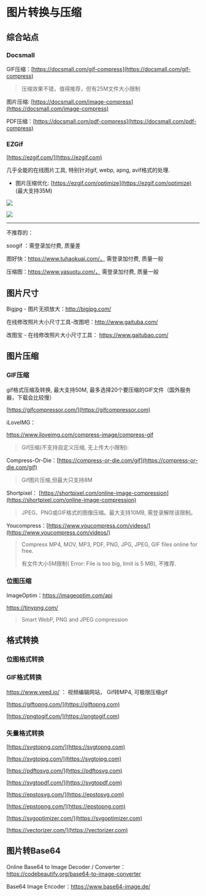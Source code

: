 # 图片转换与压缩

## 综合站点

### Docsmall

GIF压缩：[https://docsmall.com/gif-compress](https://docsmall.com/gif-compress)

> 压缩效果不错，值得推荐，但有25M文件大小限制

图片压缩: [https://docsmall.com/image-compress](https://docsmall.com/image-compress)

PDF压缩：[https://docsmall.com/pdf-compress](https://docsmall.com/pdf-compress)

### EZGif

[https://ezgif.com/](https://ezgif.com)

几乎全能的在线图片工具, 特别针对gif, webp, apng, avif格式的处理.

* 图片压缩优化: [https://ezgif.com/optimize](https://ezgif.com/optimize) (最大支持35M)

![](https://i.loli.net/2021/09/04/k7WftxwnEPs2gZu.png)

![](https://i.loli.net/2021/09/04/tbZzAUw81BQChoW.png)

----

不推荐的：

soogif ：需登录加付费, 质量差

图好快：https://www.tuhaokuai.com/， 需登录加付费, 质量一般

压缩图：https://www.yasuotu.com/， 需登录加付费, 质量一般

## 图片尺寸

Bigjpg - 图片无损放大：http://bigjpg.com/

在线修改照片大小尺寸工具-改图吧：http://www.gaituba.com/

改图宝 - 在线修改照片大小尺寸工具： https://www.gaitubao.com/

## 图片压缩

### GIF压缩

gif格式压缩及转换, 最大支持50M, 最多选择20个要压缩的GIF文件（国外服务器，下载会比较慢）

[https://gifcompressor.com/](https://gifcompressor.com)

iLoveIMG： 

https://www.iloveimg.com/compress-image/compress-gif

> Gif压缩(不支持自定义压缩, 无上传大小限制):

Compress-Or-Die：[https://compress-or-die.com/gif](https://compress-or-die.com/gif) 

> Gif图片压缩,但最大只支持8M

Shortpixel： [https://shortpixel.com/online-image-compression](https://shortpixel.com/online-image-compression) 

> JPEG、PNG或GIF格式的图像压缩。最大支持10MB, 需登录解除该限制。

Youcompress：[https://www.youcompress.com/videos/](https://www.youcompress.com/videos/)

> Compress MP4, MOV, MP3, PDF, PNG, JPG, JPEG, GIF files online for free.
>
> 有文件大小5M限制( Error: File is too big, limit is 5 MB), 不推荐.

### 位图压缩

ImageOptim：https://imageoptim.com/api

https://tinypng.com/

> Smart WebP, PNG and JPEG compression

## 格式转换

### 位图格式转换



### GIF格式转换

https://www.veed.io/ ： 视频编辑网站， Gif转MP4, 可极限压缩gif

[https://giftopng.com/](https://giftopng.com)

[https://pngtogif.com/](https://pngtogif.com)

### 矢量格式转换

[https://svgtopng.com/](https://svgtopng.com)

[https://svgtojpg.com/](https://svgtojpg.com)

[https://pdftosvg.com/](https://pdftosvg.com)

[https://svgtopdf.com/](https://svgtopdf.com)

[https://epstosvg.com/](https://epstosvg.com)

[https://epstopng.com/](https://epstopng.com)

[https://svgoptimizer.com/](https://svgoptimizer.com)

[https://vectorizer.com/](https://vectorizer.com)

## 图片转Base64

Online Base64 to Image Decoder / Converter：https://codebeautify.org/base64-to-image-converter

Base64 Image Encoder：https://www.base64-image.de/
